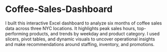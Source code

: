 # Coffee-Sales-Dashboard
I built this interactive Excel dashboard to analyze six months of coffee sales data across three NYC locations. It highlights peak sales hours, top-performing products, and trends by weekday and product category. I used slicers, pivot tables, and dynamic visuals to uncover operational insights and make recommendations around staffing, inventory, and promotions.
